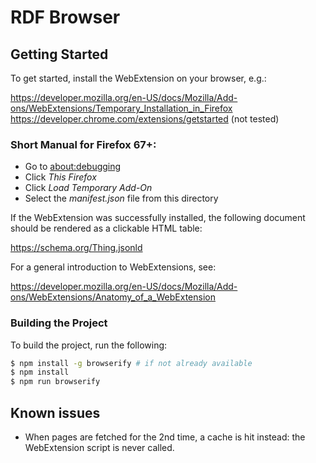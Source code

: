 # RDF Browser

## Getting Started
To get started, install the WebExtension on your browser, e.g.:

https://developer.mozilla.org/en-US/docs/Mozilla/Add-ons/WebExtensions/Temporary_Installation_in_Firefox
https://developer.chrome.com/extensions/getstarted (not tested)

### Short Manual for Firefox 67+:
  - Go to [about:debugging](about:debugging)
  - Click *This Firefox*
  - Click *Load Temporary Add-On*
  - Select the *manifest.json* file from this directory

If the WebExtension was successfully installed, the following document should be rendered as a clickable HTML table:

https://schema.org/Thing.jsonld

For a general introduction to WebExtensions, see:

https://developer.mozilla.org/en-US/docs/Mozilla/Add-ons/WebExtensions/Anatomy_of_a_WebExtension

### Building the Project
To build the project, run the following:

```sh
$ npm install -g browserify # if not already available
$ npm install
$ npm run browserify
```

## Known issues
  - When pages are fetched for the 2nd time, a cache is hit instead: the WebExtension script is never called.
